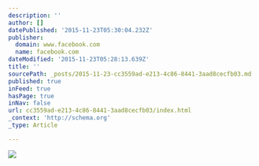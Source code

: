 ```yaml
---
description: ''
author: []
datePublished: '2015-11-23T05:30:04.232Z'
publisher:
  domain: www.facebook.com
  name: facebook.com
dateModified: '2015-11-23T05:28:13.639Z'
title: ''
sourcePath: _posts/2015-11-23-cc3559ad-e213-4c86-8441-3aad8cecfb03.md
published: true
inFeed: true
hasPage: true
inNav: false
url: cc3559ad-e213-4c86-8441-3aad8cecfb03/index.html
_context: 'http://schema.org'
_type: Article

---
```

![](https://scontent-dfw1-1.xx.fbcdn.net/hphotos-xpa1/t31.0-8/1900521_1032414173436677_7181807309411277740_o.jpg)